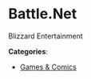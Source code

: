# Battle.Net


Blizzard Entertainment



**Categories**:

- [Games & Comics](https://github.com/apis-list/apis-list#games-and-comics)



